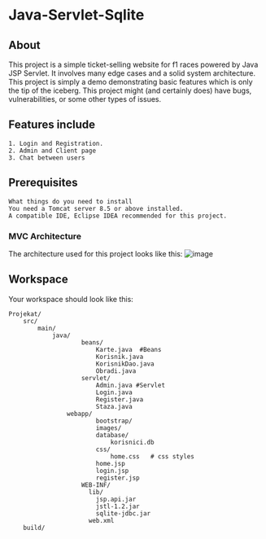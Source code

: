 # Java-Servlet-Sqlite

## About
This project is a simple ticket-selling website for f1 races powered by Java JSP Servlet. It involves
many edge cases and a solid system architecture. This project is simply a demo demonstrating basic features which is
only the tip of the iceberg. This project might (and certainly does) have bugs, vulnerabilities, or some other types of
issues.

## Features include

```
1. Login and Registration.
2. Admin and Client page
3. Chat between users
```

## Prerequisites
```
What things do you need to install
You need a Tomcat server 8.5 or above installed.
A compatible IDE, Eclipse IDEA recommended for this project.
```
### MVC Architecture
The architecture used for this project looks like this:
![image](https://github.com/Iggor27/Java-Servlet-Sqlite/assets/24782270/4cdd9131-7a03-4ea6-9269-533989f8e304)

## Workspace
Your workspace should look like this:
```
Projekat/
    src/
        main/
            java/
                    beans/ 
                        Karte.java  #Beans
                        Korisnik.java
                        KorisnikDao.java
                        Obradi.java
                    servlet/
                        Admin.java #Servlet
                        Login.java
                        Register.java
                        Staza.java
                webapp/
                        bootstrap/
                        images/
                        database/
                            korisnici.db
                        css/
                            home.css   # css styles
                        home.jsp
                        login.jsp
                        register.jsp
                    WEB-INF/
                      lib/
                        jsp.api.jar
                        jstl-1.2.jar
                        sqlite-jdbc.jar
                      web.xml
    build/
```
